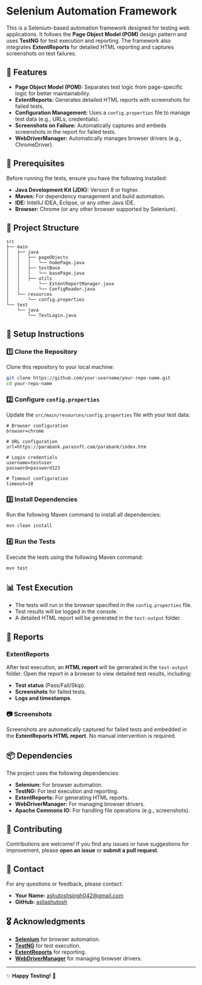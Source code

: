 # Selenium Automation Framework

This is a Selenium-based automation framework designed for testing web applications. It follows the **Page Object Model (POM)** design pattern and uses **TestNG** for test execution and reporting. The framework also integrates **ExtentReports** for detailed HTML reporting and captures screenshots on test failures.

## 🚀 Features
- **Page Object Model (POM):** Separates test logic from page-specific logic for better maintainability.
- **ExtentReports:** Generates detailed HTML reports with screenshots for failed tests.
- **Configuration Management:** Uses a `config.properties` file to manage test data (e.g., URLs, credentials).
- **Screenshots on Failure:** Automatically captures and embeds screenshots in the report for failed tests.
- **WebDriverManager:** Automatically manages browser drivers (e.g., ChromeDriver).

## 📌 Prerequisites
Before running the tests, ensure you have the following installed:
- **Java Development Kit (JDK):** Version 8 or higher.
- **Maven:** For dependency management and build automation.
- **IDE:** IntelliJ IDEA, Eclipse, or any other Java IDE.
- **Browser:** Chrome (or any other browser supported by Selenium).

## 📁 Project Structure
```
src
├── main
│   ├── java
│   │   ├── pageObjects
│   │   │   └── homePage.java
│   │   ├── testBase
│   │   │   └── basePage.java
│   │   ├── utils
│   │       └── ExtentReportManager.java
│   │       └── ConfigReader.java
│   └── resources
│       └── config.properties
└── test
    └── java
        └── TestLogin.java
```

## 🔧 Setup Instructions
### 1️⃣ Clone the Repository
Clone this repository to your local machine:
```bash
git clone https://github.com/your-username/your-repo-name.git
cd your-repo-name
```

### 2️⃣ Configure `config.properties`
Update the `src/main/resources/config.properties` file with your test data:
```properties
# Browser configuration
browser=chrome

# URL configuration
url=https://parabank.parasoft.com/parabank/index.htm

# Login credentials
username=testuser
password=password123

# Timeout configuration
timeout=10
```

### 3️⃣ Install Dependencies
Run the following Maven command to install all dependencies:
```bash
mvn clean install
```

### 4️⃣ Run the Tests
Execute the tests using the following Maven command:
```bash
mvn test
```

## 📊 Test Execution
- The tests will run in the browser specified in the `config.properties` file.
- Test results will be logged in the console.
- A detailed HTML report will be generated in the `test-output` folder.

## 📑 Reports
### **ExtentReports**
After test execution, an **HTML report** will be generated in the `test-output` folder. Open the report in a browser to view detailed test results, including:
- **Test status** (Pass/Fail/Skip).
- **Screenshots** for failed tests.
- **Logs and timestamps**.

### 📷 Screenshots
Screenshots are automatically captured for failed tests and embedded in the **ExtentReports HTML report**. No manual intervention is required.

## 📦 Dependencies
The project uses the following dependencies:
- **Selenium:** For browser automation.
- **TestNG:** For test execution and reporting.
- **ExtentReports:** For generating HTML reports.
- **WebDriverManager:** For managing browser drivers.
- **Apache Commons IO:** For handling file operations (e.g., screenshots).

## 🤝 Contributing
Contributions are welcome! If you find any issues or have suggestions for improvement, please **open an issue** or **submit a pull request**.


## 📩 Contact
For any questions or feedback, please contact:
- **Your Name:** [ashutoshsingh042@gmail.com](mailto:your.email@example.com)
- **GitHub:** [asliashutosh](https://github.com/your-username)

## 🎖️ Acknowledgments
- **[Selenium](https://www.selenium.dev/)** for browser automation.
- **[TestNG](https://testng.org/)** for test execution.
- **[ExtentReports](https://www.extentreports.com/)** for reporting.
- **[WebDriverManager](https://github.com/bonigarcia/webdrivermanager)** for managing browser drivers.

---

✨ **Happy Testing!** 🚀

